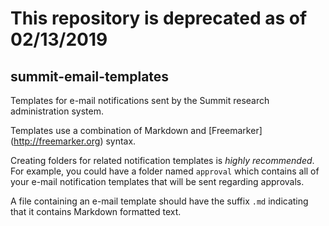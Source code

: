 # This repository is deprecated as of 02/13/2019

summit-email-templates
----------------------

Templates for e-mail notifications sent by the Summit research administration system.

Templates use a combination of Markdown and [Freemarker] (http://freemarker.org) syntax.

Creating folders for related notification templates is _highly recommended_.  For example, you could have a folder named `approval` which contains all of your e-mail notification templates that will be sent regarding approvals.

A file containing an e-mail template should have the suffix `.md` indicating that it contains Markdown formatted text.

